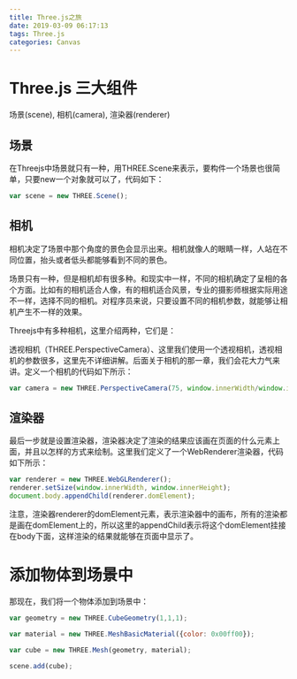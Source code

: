 ```yaml
---
title: Three.js之旅
date: 2019-03-09 06:17:13
tags: Three.js
categories: Canvas
---
```

# Three.js 三大组件
场景(scene), 相机(camera), 渲染器(renderer)

## 场景
在Threejs中场景就只有一种，用THREE.Scene来表示，要构件一个场景也很简单，只要new一个对象就可以了，代码如下：
```js
var scene = new THREE.Scene();
```

## 相机
相机决定了场景中那个角度的景色会显示出来。相机就像人的眼睛一样，人站在不同位置，抬头或者低头都能够看到不同的景色。

场景只有一种，但是相机却有很多种。和现实中一样，不同的相机确定了呈相的各个方面。比如有的相机适合人像，有的相机适合风景，专业的摄影师根据实际用途不一样，选择不同的相机。对程序员来说，只要设置不同的相机参数，就能够让相机产生不一样的效果。

Threejs中有多种相机，这里介绍两种，它们是：

透视相机（THREE.PerspectiveCamera）、这里我们使用一个透视相机，透视相机的参数很多，这里先不详细讲解。后面关于相机的那一章，我们会花大力气来讲。定义一个相机的代码如下所示：

```js
var camera = new THREE.PerspectiveCamera(75, window.innerWidth/window.innerHeight, 0.1, 1000);
```

## 渲染器
最后一步就是设置渲染器，渲染器决定了渲染的结果应该画在页面的什么元素上面，并且以怎样的方式来绘制。这里我们定义了一个WebRenderer渲染器，代码如下所示：

```js
var renderer = new THREE.WebGLRenderer();
renderer.setSize(window.innerWidth, window.innerHeight);
document.body.appendChild(renderer.domElement);
```
注意，渲染器renderer的domElement元素，表示渲染器中的画布，所有的渲染都是画在domElement上的，所以这里的appendChild表示将这个domElement挂接在body下面，这样渲染的结果就能够在页面中显示了。

# 添加物体到场景中

那现在，我们将一个物体添加到场景中：

```js
var geometry = new THREE.CubeGeometry(1,1,1); 

var material = new THREE.MeshBasicMaterial({color: 0x00ff00});

var cube = new THREE.Mesh(geometry, material); 

scene.add(cube);
```

